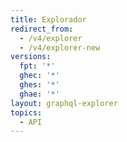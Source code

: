 ```yaml
---
title: Explorador
redirect_from:
  - /v4/explorer
  - /v4/explorer-new
versions:
  fpt: '*'
  ghec: '*'
  ghes: '*'
  ghae: '*'
layout: graphql-explorer
topics:
  - API
---
```


